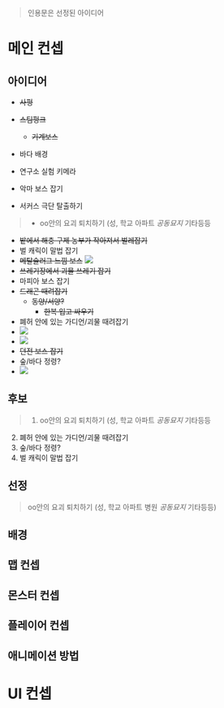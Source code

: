 > 인용문은 선정된 아이디어
# 메인 컨셉
## 아이디어
- ~~사펑~~

- ~~스팀펑크~~
	- ~~기계보스~~
- 바다 배경
- 연구소 실험 키메라
- 악마 보스 잡기
- 서커스 극단 탈출하기
> - oo안의 요괴 퇴치하기 (성, 학교 아파트  *공동묘지* 기타등등
- ~~밭에서 해충 구제 농부가 작아져서 벌레잡기~~
- 벌 캐릭이 말법 잡기
- ~~메탈슬러그 느낌 보스~~
	![](https://i.pinimg.com/564x/df/c5/b5/dfc5b5f1760397d0f209a3afeeffe0a2.jpg)
- ~~쓰레기장에서 괴물 쓰레기 잡기~~
- 마피아 보스 잡기
- ~~드래곤 때려잡기~~
	- ~~동양/서양?~~
		- ~~한복 입고 싸우기~~
- 폐허 안에 있는 가디언/괴물 때려잡기
- ![](https://static.wikia.nocookie.net/pokemon/images/8/8a/%ED%82%AC%EA%B0%80%EB%A5%B4%EB%8F%84_%EA%B3%B5%EC%8B%9D_%EC%9D%BC%EB%9F%AC%EC%8A%A4%ED%8A%B8.png/revision/latest?cb=20170802114720&path-prefix=ko)
- ![](https://static.inven.co.kr/image_2011/site_image/maple/dataninfo/monsterscreen/s8160000.gif)
- ~~던전 보스 잡기~~
- 숲/바다 정령?
- ![](https://cdn.discordapp.com/attachments/1219271852388515850/1228306978565259294/image.png?ex=662b9104&is=66191c04&hm=2da0f3cdc21742b0791e1a89f337ee0f7a4c9e9737c410b68f059f99c6322e32&)

## 후보
> 1. oo안의 요괴 퇴치하기 (성, 학교 아파트  *공동묘지* 기타등등
2. 폐허 안에 있는 가디언/괴물 때려잡기
3. 숲/바다 정령?
4. 벌 캐릭이 말법 잡기

## 선정
> oo안의 요괴 퇴치하기 (성, 학교 아파트 병원 *공동묘지* 기타등등)

## 배경

## 맵 컨셉
## 몬스터 컨셉
## 플레이어 컨셉
## 애니메이션 방법

# UI 컨셉
